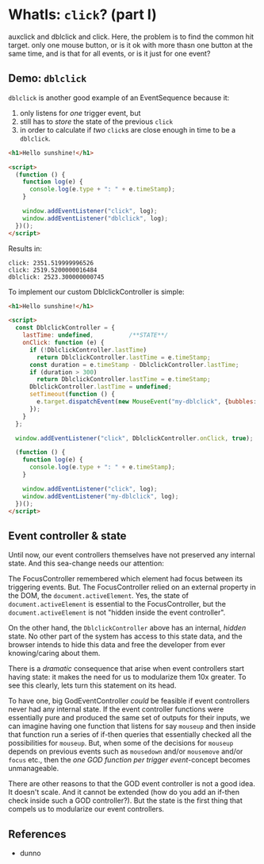# WhatIs: `click`? (part I)

auxclick and dblclick and click. Here, the problem is to find the common hit target. only one mouse button, or is it ok with more thasn one button at the same time, and is that for all events, or is it just for one event?

## Demo: `dblclick`

`dblclick` is another good example of an EventSequence because it:
1. only listens for *one* trigger event, but
2. still has to *store* the state of the previous `click`
3. in order to calculate if *two* `click`s are close enough in time to be a `dblclick`.

```html
<h1>Hello sunshine!</h1>

<script>
  (function () {
    function log(e) {
      console.log(e.type + ": " + e.timeStamp);
    }

    window.addEventListener("click", log);
    window.addEventListener("dblclick", log);
  })();
</script>
```
Results in:
```
click: 2351.519999996526
click: 2519.5200000016484
dblclick: 2523.300000000745
```        

To implement our custom DblclickController is simple:

```html
<h1>Hello sunshine!</h1>

<script>
  const DblclickController = {
    lastTime: undefined,          /**STATE**/
    onClick: function (e) {
      if (!DblclickController.lastTime)
        return DblclickController.lastTime = e.timeStamp;
      const duration = e.timeStamp - DblclickController.lastTime;
      if (duration > 300)
        return DblclickController.lastTime = e.timeStamp;
      DblclickController.lastTime = undefined;
      setTimeout(function () {
        e.target.dispatchEvent(new MouseEvent("my-dblclick", {bubbles: true, composed: true}));
      });
    }
  };

  window.addEventListener("click", DblclickController.onClick, true);

  (function () {
    function log(e) {
      console.log(e.type + ": " + e.timeStamp);
    }

    window.addEventListener("click", log);
    window.addEventListener("my-dblclick", log);
  })();
</script>
```

## Event controller & state

Until now, our event controllers themselves have not preserved any internal state. And this sea-change needs our attention:
 
The FocusController remembered which element had focus between its triggering events. But. The FocusController relied on an external property in the DOM, the `document.activeElement`. Yes, the state of `document.activeElement` is essential to the FocusController, but the `document.activeElement` is not "hidden inside the event controller".

On the other hand, the `DblclickController` above has an internal, *hidden* state. No other part of the system has access to this state data, and the browser intends to hide this data and free the developer from ever knowing/caring about them.

There is a *dramatic* consequence that arise when event controllers start having state: it makes the need for us to modularize them 10x greater. To see this clearly, lets turn this statement on its head.
 
To have one, big GodEventController *could* be feasible if event controllers never had any internal state. If the event controller functions were essentially pure and produced the same set of outputs for their inputs, we can imagine having one function that listens for say `mouseup` and then inside that function run a series of if-then queries that essentially checked all the possibilities for `mouseup`. But, when some of the decisions for `mouseup` depends on previous events such as `mousedown` and/or `mousemove` and/or `focus` etc., then the *one GOD function per trigger event*-concept  becomes unmanageable. 

There are other reasons to that the GOD event controller is not a good idea. It doesn't scale. And it cannot be extended (how do you add an if-then check inside such a GOD controller?). But the state is the first thing that compels us to modularize our event controllers.


## References

 * dunno